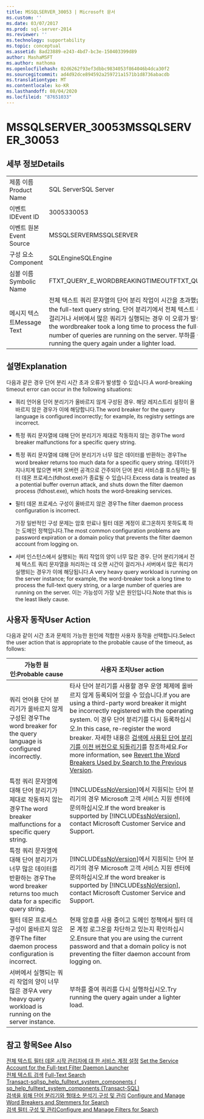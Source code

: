 ```yaml
---
title: MSSQLSERVER_30053 | Microsoft 문서
ms.custom: ''
ms.date: 03/07/2017
ms.prod: sql-server-2014
ms.reviewer: ''
ms.technology: supportability
ms.topic: conceptual
ms.assetid: 8ad23889-e243-4bd7-bc3e-150403399d89
author: MashaMSFT
ms.author: mathoma
ms.openlocfilehash: 02d6262f93ef3dbbc9834053f864046b4dca30f2
ms.sourcegitcommit: ad4d92dce894592a259721a1571b1d8736abacdb
ms.translationtype: MT
ms.contentlocale: ko-KR
ms.lasthandoff: 08/04/2020
ms.locfileid: "87651033"
---
```

# <a name="mssqlserver_30053"></a><span data-ttu-id="a39af-102">MSSQLSERVER_30053</span><span class="sxs-lookup"><span data-stu-id="a39af-102">MSSQLSERVER_30053</span></span>
    
## <a name="details"></a><span data-ttu-id="a39af-103">세부 정보</span><span class="sxs-lookup"><span data-stu-id="a39af-103">Details</span></span>  
  
|||  
|-|-|  
|<span data-ttu-id="a39af-104">제품 이름</span><span class="sxs-lookup"><span data-stu-id="a39af-104">Product Name</span></span>|<span data-ttu-id="a39af-105">SQL Server</span><span class="sxs-lookup"><span data-stu-id="a39af-105">SQL Server</span></span>|  
|<span data-ttu-id="a39af-106">이벤트 ID</span><span class="sxs-lookup"><span data-stu-id="a39af-106">Event ID</span></span>|<span data-ttu-id="a39af-107">30053</span><span class="sxs-lookup"><span data-stu-id="a39af-107">30053</span></span>|  
|<span data-ttu-id="a39af-108">이벤트 원본</span><span class="sxs-lookup"><span data-stu-id="a39af-108">Event Source</span></span>|<span data-ttu-id="a39af-109">MSSQLSERVER</span><span class="sxs-lookup"><span data-stu-id="a39af-109">MSSQLSERVER</span></span>|  
|<span data-ttu-id="a39af-110">구성 요소</span><span class="sxs-lookup"><span data-stu-id="a39af-110">Component</span></span>|<span data-ttu-id="a39af-111">SQLEngine</span><span class="sxs-lookup"><span data-stu-id="a39af-111">SQLEngine</span></span>|  
|<span data-ttu-id="a39af-112">심볼 이름</span><span class="sxs-lookup"><span data-stu-id="a39af-112">Symbolic Name</span></span>|<span data-ttu-id="a39af-113">FTXT_QUERY_E_WORDBREAKINGTIMEOUT</span><span class="sxs-lookup"><span data-stu-id="a39af-113">FTXT_QUERY_E_WORDBREAKINGTIMEOUT</span></span>|  
|<span data-ttu-id="a39af-114">메시지 텍스트</span><span class="sxs-lookup"><span data-stu-id="a39af-114">Message Text</span></span>|<span data-ttu-id="a39af-115">전체 텍스트 쿼리 문자열의 단어 분리 작업이 시간을 초과했습니다.</span><span class="sxs-lookup"><span data-stu-id="a39af-115">Word breaking timed out for the full-text query string.</span></span> <span data-ttu-id="a39af-116">단어 분리기에서 전체 텍스트 쿼리 문자열을 처리하는 데 오랜 시간이 걸리거나 서버에서 많은 쿼리가 실행되는 경우 이 오류가 발생할 수 있습니다.</span><span class="sxs-lookup"><span data-stu-id="a39af-116">This can happen if the wordbreaker took a long time to process the full-text query string, or if a large number of queries are running on the server.</span></span> <span data-ttu-id="a39af-117">부하를 줄여 쿼리를 다시 실행하십시오.</span><span class="sxs-lookup"><span data-stu-id="a39af-117">Try running the query again under a lighter load.</span></span>|  
  
## <a name="explanation"></a><span data-ttu-id="a39af-118">설명</span><span class="sxs-lookup"><span data-stu-id="a39af-118">Explanation</span></span>  
 <span data-ttu-id="a39af-119">다음과 같은 경우 단어 분리 시간 초과 오류가 발생할 수 있습니다.</span><span class="sxs-lookup"><span data-stu-id="a39af-119">A word-breaking timeout error can occur in the following situations:</span></span>  
  
-   <span data-ttu-id="a39af-120">쿼리 언어용 단어 분리기가 올바르지 않게 구성된 경우. 해당 레지스트리 설정이 올바르지 않은 경우가 이에 해당합니다.</span><span class="sxs-lookup"><span data-stu-id="a39af-120">The word breaker for the query language is configured incorrectly; for example, its registry settings are incorrect.</span></span>  
  
-   <span data-ttu-id="a39af-121">특정 쿼리 문자열에 대해 단어 분리기가 제대로 작동하지 않는 경우</span><span class="sxs-lookup"><span data-stu-id="a39af-121">The word breaker malfunctions for a specific query string.</span></span>  
  
-   <span data-ttu-id="a39af-122">특정 쿼리 문자열에 대해 단어 분리기가 너무 많은 데이터를 반환하는 경우</span><span class="sxs-lookup"><span data-stu-id="a39af-122">The word breaker returns too much data for a specific query string.</span></span> <span data-ttu-id="a39af-123">데이터가 지나치게 많으면 버퍼 오버런 공격으로 간주되어 단어 분리 서비스를 호스팅하는 필터 데몬 프로세스(fdhost.exe)가 종료될 수 있습니다.</span><span class="sxs-lookup"><span data-stu-id="a39af-123">Excess data is treated as a potential buffer overrun attack, and shuts down the filter daemon process (fdhost.exe), which hosts the word-breaking services.</span></span>  
  
-   <span data-ttu-id="a39af-124">필터 데몬 프로세스 구성이 올바르지 않은 경우</span><span class="sxs-lookup"><span data-stu-id="a39af-124">The filter daemon process configuration is incorrect.</span></span>  
  
     <span data-ttu-id="a39af-125">가장 일반적인 구성 문제는 암호 만료나 필터 데몬 계정이 로그온하지 못하도록 하는 도메인 정책입니다.</span><span class="sxs-lookup"><span data-stu-id="a39af-125">The most common configuration problems are password expiration or a domain policy that prevents the filter daemon account from logging on.</span></span>  
  
-   <span data-ttu-id="a39af-126">서버 인스턴스에서 실행되는 쿼리 작업의 양이 너무 많은 경우. 단어 분리기에서 전체 텍스트 쿼리 문자열을 처리하는 데 오랜 시간이 걸리거나 서버에서 많은 쿼리가 실행되는 경우가 이에 해당됩니다.</span><span class="sxs-lookup"><span data-stu-id="a39af-126">A very heavy query workload is running on the server instance; for example, the word-breaker took a long time to process the full-text query string, or a large number of queries are running on the server.</span></span> <span data-ttu-id="a39af-127">이는 가능성이 가장 낮은 원인입니다.</span><span class="sxs-lookup"><span data-stu-id="a39af-127">Note that this is the least likely cause.</span></span>  
  
## <a name="user-action"></a><span data-ttu-id="a39af-128">사용자 동작</span><span class="sxs-lookup"><span data-stu-id="a39af-128">User Action</span></span>  
 <span data-ttu-id="a39af-129">다음과 같이 시간 초과 문제의 가능한 원인에 적합한 사용자 동작을 선택합니다.</span><span class="sxs-lookup"><span data-stu-id="a39af-129">Select the user action that is appropriate to the probable cause of the timeout, as follows:</span></span>  
  
|<span data-ttu-id="a39af-130">가능한 원인:</span><span class="sxs-lookup"><span data-stu-id="a39af-130">Probable cause</span></span>|<span data-ttu-id="a39af-131">사용자 조치</span><span class="sxs-lookup"><span data-stu-id="a39af-131">User action</span></span>|  
|--------------------|-----------------|  
|<span data-ttu-id="a39af-132">쿼리 언어용 단어 분리기가 올바르지 않게 구성된 경우</span><span class="sxs-lookup"><span data-stu-id="a39af-132">The word breaker for the query language is configured incorrectly.</span></span>|<span data-ttu-id="a39af-133">타사 단어 분리기를 사용할 경우 운영 체제에 올바르지 않게 등록되어 있을 수 있습니다.</span><span class="sxs-lookup"><span data-stu-id="a39af-133">If you are using a third-party word breaker it might be incorrectly registered with the operating system.</span></span> <span data-ttu-id="a39af-134">이 경우 단어 분리기를 다시 등록하십시오.</span><span class="sxs-lookup"><span data-stu-id="a39af-134">In this case, re-register the word breaker.</span></span> <span data-ttu-id="a39af-135">자세한 내용은 [검색에 사용된 단어 분리기를 이전 버전으로 되돌리기](../search/revert-the-word-breakers-used-by-search-to-the-previous-version.md)를 참조하세요.</span><span class="sxs-lookup"><span data-stu-id="a39af-135">For more information, see [Revert the Word Breakers Used by Search to the Previous Version](../search/revert-the-word-breakers-used-by-search-to-the-previous-version.md).</span></span>|  
|<span data-ttu-id="a39af-136">특정 쿼리 문자열에 대해 단어 분리기가 제대로 작동하지 않는 경우</span><span class="sxs-lookup"><span data-stu-id="a39af-136">The word breaker malfunctions for a specific query string.</span></span>|<span data-ttu-id="a39af-137">[!INCLUDE[ssNoVersion](../../includes/ssnoversion-md.md)]에서 지원되는 단어 분리기의 경우 Microsoft 고객 서비스 지원 센터에 문의하십시오.</span><span class="sxs-lookup"><span data-stu-id="a39af-137">If the word breaker is supported by [!INCLUDE[ssNoVersion](../../includes/ssnoversion-md.md)], contact Microsoft Customer Service and Support.</span></span>|  
|<span data-ttu-id="a39af-138">특정 쿼리 문자열에 대해 단어 분리기가 너무 많은 데이터를 반환하는 경우</span><span class="sxs-lookup"><span data-stu-id="a39af-138">The word breaker returns too much data for a specific query string.</span></span>|<span data-ttu-id="a39af-139">[!INCLUDE[ssNoVersion](../../includes/ssnoversion-md.md)]에서 지원되는 단어 분리기의 경우 Microsoft 고객 서비스 지원 센터에 문의하십시오.</span><span class="sxs-lookup"><span data-stu-id="a39af-139">If the word breaker is supported by [!INCLUDE[ssNoVersion](../../includes/ssnoversion-md.md)], contact Microsoft Customer Service and Support.</span></span>|  
|<span data-ttu-id="a39af-140">필터 데몬 프로세스 구성이 올바르지 않은 경우</span><span class="sxs-lookup"><span data-stu-id="a39af-140">The filter daemon process configuration is incorrect.</span></span>|<span data-ttu-id="a39af-141">현재 암호를 사용 중이고 도메인 정책에서 필터 데몬 계정 로그온을 차단하고 있는지 확인하십시오.</span><span class="sxs-lookup"><span data-stu-id="a39af-141">Ensure that you are using the current password and that a domain policy is not preventing the filter daemon account from logging on.</span></span>|  
|<span data-ttu-id="a39af-142">서버에서 실행되는 쿼리 작업의 양이 너무 많은 경우</span><span class="sxs-lookup"><span data-stu-id="a39af-142">A very heavy query workload is running on the server instance.</span></span>|<span data-ttu-id="a39af-143">부하를 줄여 쿼리를 다시 실행하십시오.</span><span class="sxs-lookup"><span data-stu-id="a39af-143">Try running the query again under a lighter load.</span></span>|  
  
## <a name="see-also"></a><span data-ttu-id="a39af-144">참고 항목</span><span class="sxs-lookup"><span data-stu-id="a39af-144">See Also</span></span>  
 <span data-ttu-id="a39af-145">[전체 텍스트 필터 데몬 시작 관리자에 대 한 서비스 계정 설정](../search/set-the-service-account-for-the-full-text-filter-daemon-launcher.md) </span><span class="sxs-lookup"><span data-stu-id="a39af-145">[Set the Service Account for the Full-text Filter Daemon Launcher](../search/set-the-service-account-for-the-full-text-filter-daemon-launcher.md) </span></span>  
 <span data-ttu-id="a39af-146">[전체 텍스트 검색](../search/full-text-search.md) </span><span class="sxs-lookup"><span data-stu-id="a39af-146">[Full-Text Search](../search/full-text-search.md) </span></span>  
 <span data-ttu-id="a39af-147">[Transact-sql&#41;sp_help_fulltext_system_components &#40;](/sql/relational-databases/system-stored-procedures/sp-help-fulltext-system-components-transact-sql) </span><span class="sxs-lookup"><span data-stu-id="a39af-147">[sp_help_fulltext_system_components &#40;Transact-SQL&#41;](/sql/relational-databases/system-stored-procedures/sp-help-fulltext-system-components-transact-sql) </span></span>  
 <span data-ttu-id="a39af-148">[검색을 위해 단어 분리기와 형태소 분석기 구성 및 관리](../search/configure-and-manage-word-breakers-and-stemmers-for-search.md) </span><span class="sxs-lookup"><span data-stu-id="a39af-148">[Configure and Manage Word Breakers and Stemmers for Search](../search/configure-and-manage-word-breakers-and-stemmers-for-search.md) </span></span>  
 [<span data-ttu-id="a39af-149">검색 필터 구성 및 관리</span><span class="sxs-lookup"><span data-stu-id="a39af-149">Configure and Manage Filters for Search</span></span>](../search/configure-and-manage-filters-for-search.md)  
  
  
